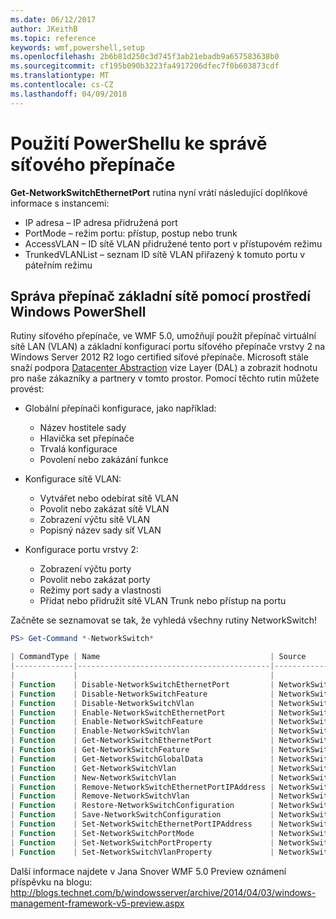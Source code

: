 ```yaml
---
ms.date: 06/12/2017
author: JKeithB
ms.topic: reference
keywords: wmf,powershell,setup
ms.openlocfilehash: 2b6b81d250c3d745f3ab21ebadb9a657583638b0
ms.sourcegitcommit: cf195b090b3223fa4917206dfec7f0b603873cdf
ms.translationtype: MT
ms.contentlocale: cs-CZ
ms.lasthandoff: 04/09/2018
---
```

# <a name="network-switch-management-with-powershell"></a>Použití PowerShellu ke správě síťového přepínače

**Get-NetworkSwitchEthernetPort** rutina nyní vrátí následující doplňkové informace s instancemi:

- IP adresa – IP adresa přidružená port
- PortMode – režim portu: přístup, postup nebo trunk
- AccessVLAN – ID sítě VLAN přidružené tento port v přístupovém režimu
- TrunkedVLANList – seznam ID sítě VLAN přiřazený k tomuto portu v páteřním režimu

## <a name="fundamental-network-switch-management-with-windows-powershell"></a>Správa přepínač základní sítě pomocí prostředí Windows PowerShell

Rutiny síťového přepínače, ve WMF 5.0, umožňují použít přepínač virtuální sítě LAN (VLAN) a základní konfigurací portu síťového přepínače vrstvy 2 na Windows Server 2012 R2 logo certified síťové přepínače. Microsoft stále snaží podpora [Datacenter Abstraction](http://technet.microsoft.com/cloud/dal.aspx) vize Layer (DAL) a zobrazit hodnotu pro naše zákazníky a partnery v tomto prostor. Pomocí těchto rutin můžete provést:

- Globální přepínači konfigurace, jako například:
    - Název hostitele sady
    - Hlavička set přepínače
    - Trvalá konfigurace
    - Povolení nebo zakázání funkce

- Konfigurace sítě VLAN:
    - Vytvářet nebo odebírat sítě VLAN
    - Povolit nebo zakázat sítě VLAN
    - Zobrazení výčtu sítě VLAN
    - Popisný název sady síť VLAN

- Konfigurace portu vrstvy 2:
    - Zobrazení výčtu porty
    - Povolit nebo zakázat porty
    - Režimy port sady a vlastnosti
    - Přidat nebo přidružit sítě VLAN Trunk nebo přístup na portu

Začněte se seznamovat se tak, že vyhledá všechny rutiny NetworkSwitch!

```powershell
PS> Get-Command *-NetworkSwitch*

| CommandType | Name                                      | Source        |
|-------------|-------------------------------------------|---------------|
|             |                                           |               |
| Function    | Disable-NetworkSwitchEthernetPort         | NetworkSwitch |
| Function    | Disable-NetworkSwitchFeature              | NetworkSwitch |
| Function    | Disable-NetworkSwitchVlan                 | NetworkSwitch |
| Function    | Enable-NetworkSwitchEthernetPort          | NetworkSwitch |
| Function    | Enable-NetworkSwitchFeature               | NetworkSwitch |
| Function    | Enable-NetworkSwitchVlan                  | NetworkSwitch |
| Function    | Get-NetworkSwitchEthernetPort             | NetworkSwitch |
| Function    | Get-NetworkSwitchFeature                  | NetworkSwitch |
| Function    | Get-NetworkSwitchGlobalData               | NetworkSwitch |
| Function    | Get-NetworkSwitchVlan                     | NetworkSwitch |
| Function    | New-NetworkSwitchVlan                     | NetworkSwitch |
| Function    | Remove-NetworkSwitchEthernetPortIPAddress | NetworkSwitch |
| Function    | Remove-NetworkSwitchVlan                  | NetworkSwitch |
| Function    | Restore-NetworkSwitchConfiguration        | NetworkSwitch |
| Function    | Save-NetworkSwitchConfiguration           | NetworkSwitch |
| Function    | Set-NetworkSwitchEthernetPortIPAddress    | NetworkSwitch |
| Function    | Set-NetworkSwitchPortMode                 | NetworkSwitch |
| Function    | Set-NetworkSwitchPortProperty             | NetworkSwitch |
| Function    | Set-NetworkSwitchVlanProperty             | NetworkSwitch |
```

Další informace najdete v Jana Snover WMF 5.0 Preview oznámení příspěvku na blogu: <http://blogs.technet.com/b/windowsserver/archive/2014/04/03/windows-management-framework-v5-preview.aspx>